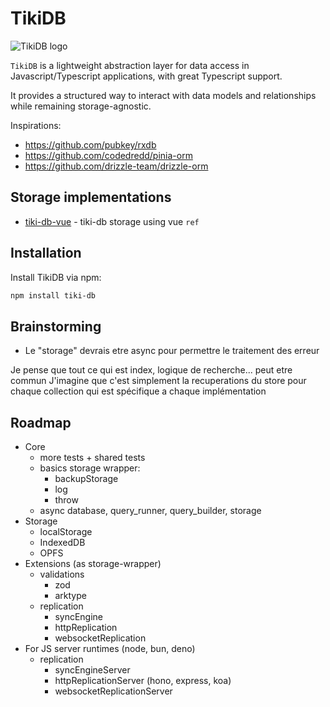 # TikiDB

![TikiDB logo](https://github.com/etienne1698/tiki-db/tree/main/tiki-db.png)

`TikiDB` is a lightweight abstraction layer for data access in Javascript/Typescript applications, with great Typescript support.

It provides a structured way to interact with data models and relationships while remaining storage-agnostic.

Inspirations:
- https://github.com/pubkey/rxdb
- https://github.com/codedredd/pinia-orm
- https://github.com/drizzle-team/drizzle-orm


## Storage implementations

- [tiki-db-vue](https://github.com/etienne1698/tiki-db/tree/main/packages/tiki-db-vue) - tiki-db storage using vue `ref`


## Installation

Install TikiDB via npm:

```sh
npm install tiki-db
```

## Brainstorming 

- Le "storage" devrais etre async pour permettre le traitement des erreur 

Je pense que tout ce qui est index, logique de recherche... peut etre commun 
J'imagine que c'est simplement la recuperations du store pour chaque collection qui est spécifique a chaque implémentation

## Roadmap

- Core 
    - more tests + shared tests
    - basics storage wrapper:
        - backupStorage
        - log
        - throw
    - async database, query_runner, query_builder, storage 
- Storage
    - localStorage
    - IndexedDB
    - OPFS
- Extensions (as storage-wrapper)
    - validations
        - zod
        - arktype
    - replication 
        - syncEngine
        - httpReplication
        - websocketReplication
- For JS server runtimes (node, bun, deno)
    - replication
        - syncEngineServer
        - httpReplicationServer (hono, express, koa)
        - websocketReplicationServer